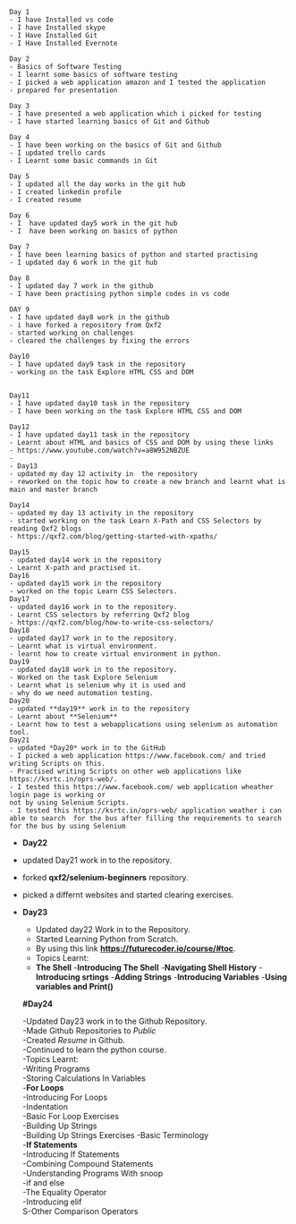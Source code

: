     Day 1
    - I have Installed vs code
    - I have Installed skype
    - I Have Installed Git
    - I Have Installed Evernote

    Day 2
    - Basics of Software Testing
    - I learnt some basics of software testing 
    - I picked a web application amazon and I tested the application
    - prepared for presentation  

    Day 3
    - I have presented a web application which i picked for testing
    - I have started learning basics of Git and Github

    Day 4
    - I have been working on the basics of Git and Github
    - I updated trello cards
    - I Learnt some basic commands in Git

    Day 5
    - I updated all the day works in the git hub
    - I created linkedin profile 
    - I created resume

    Day 6
    - I  have updated day5 work in the git hub
    - I  have been working on basics of python
    
    Day 7
    - I have been learning basics of python and started practising 
    - I updated day 6 work in the git hub
    
    Day 8
    - I updated day 7 work in the github
    - I have been practising python simple codes in vs code
    
    DAY 9
    - I have updated day8 work in the github
    - i have forked a repository from Qxf2
    - started working on challenges
    - cleared the challenges by fixing the errors
    
    Day10
    - I have updated day9 task in the repository
    - working on the task Explore HTML CSS and DOM


    Day11
    - I have updated day10 task in the repository
    - I have been working on the task Explore HTML CSS and DOM

    Day12
    - I have updated day11 task in the repository 
    - Learnt about HTML and basics of CSS and DOM by using these links
    - https://www.youtube.com/watch?v=a8W952NBZUE
    -
    - Day13
    - updated my day 12 activity in  the repository
    - reworked on the topic how to create a new branch and learnt what is main and master branch

    Day14
    - updated my day 13 activity in the repository
    - started working on the task Learn X-Path and CSS Selectors by reading Qxf2 blogs 
    - https://qxf2.com/blog/getting-started-with-xpaths/

    Day15
    - updated day14 work in the repository
    - Learnt X-path and practised it.   
    Day16
    - updated day15 work in the repository
    - worked on the topic Learn CSS Selectors.
    Day17
    - updated day16 work in to the repository.
    - Learnt CSS selectors by referring Qxf2 blog
    - https://qxf2.com/blog/how-to-write-css-selectors/
    Day18
    - updated day17 work in to the repository.
    - Learnt what is virtual environment.
    - learnt how to create virtual environment in python. 
    Day19
    - updated day18 work in to the repository.
    - Worked on the task Explore Selenium
    - Learnt what is selenium why it is used and 
    - why do we need automation testing.
    Day20
    - updated **day19** work in to the repository
    - Learnt about **Selenium**
    - Learnt how to test a webapplications using selenium as automation tool.
    Day21
    - updated *Day20* work in to the GitHub
    - I picked a web application https://www.facebook.com/ and tried writing Scripts on this.
    - Practised writing Scripts on other web applications like https://ksrtc.in/oprs-web/.
    - I tested this https://www.facebook.com/ web application wheather login page is working or 
    not by using Selenium Scripts.
    - I tested this https://ksrtc.in/oprs-web/ application weather i can able to search  for the bus after filling the requirements to search for the bus by using Selenium
  - **Day22**
  - updated Day21 work in to the repository.
  - forked **qxf2/selenium-beginners** repository.
  - picked a differnt websites and started clearing exercises.
  - **Day23**
    - Updated day22 Work in to the Repository.
    - Started Learning Python from Scratch.
    - By using this link **https://futurecoder.io/course/#toc**.
    - Topics Learnt:
    - **The Shell**
    -**Introducing The Shell**
    -**Navigating Shell History**
    -**Introducing srtings**
    -**Adding Strings**
    -**Introducing Variables**
    -**Using variables and Print()** 

    **#Day24**

      -Updated Day23 work in to the Github Repository.  
      -Made Github Repositories to _Public_   
      -Created _Resume_ in Github.    
      -Continued to learn the python course.  
      -Topics Learnt:  
      -Writing Programs  
      -Storing Calculations In Variables  
      -**For Loops**  
      -Introducing For Loops  
      -Indentation  
      -Basic For Loop Exercises  
      -Building Up Strings  
      -Building Up Strings Exercises 
      -Basic Terminology  
      -**If Statements**   
      -Introducing If Statements   
      -Combining Compound Statements    
      -Understanding Programs With snoop  
      -if and else  
      -The Equality Operator  
      -Introducing elif   
      S-Other Comparison Operators  

